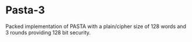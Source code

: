 # Pasta-3

Packed implementation of PASTA with a plain/cipher size of 128 words and 3 rounds providing 128 bit security.
